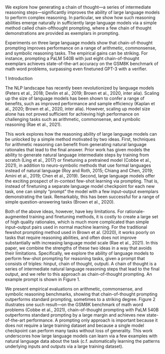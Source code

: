 We explore how generating a chain of thought—a series of intermediate reasoning
steps—significantly improves the ability of large language models to perform
complex reasoning. In particular, we show how such reasoning abilities emerge
naturally in sufficiently large language models via a simple method called chain-ofthought prompting, where a few chain of thought demonstrations are provided as
exemplars in prompting.


Experiments on three large language models show that chain-of-thought prompting
improves performance on a range of arithmetic, commonsense, and symbolic
reasoning tasks. The empirical gains can be striking. For instance, prompting a
PaLM 540B with just eight chain-of-thought exemplars achieves state-of-the-art
accuracy on the GSM8K benchmark of math word problems, surpassing even
finetuned GPT-3 with a verifier.


1 Introduction

The NLP landscape has recently been revolutionized by
language models (Peters et al., 2018; Devlin et al., 2019;
Brown et al., 2020, inter alia). Scaling up the size of language models has been shown to confer a range of benefits,
such as improved performance and sample efficiency (Kaplan et al., 2020; Brown et al., 2020, inter alia). However,
scaling up model size alone has not proved sufficient for
achieving high performance on challenging tasks such as
arithmetic, commonsense, and symbolic reasoning (Rae
et al., 2021).



This work explores how the reasoning ability of large
language models can be unlocked by a simple method
motivated by two ideas. First, techniques for arithmetic
reasoning can benefit from generating natural language
rationales that lead to the final answer. Prior work has
given models the ability to generate natural language intermediate steps by training from scratch (Ling et al., 2017)
or finetuning a pretrained model (Cobbe et al., 2021), in
addition to neuro-symbolic methods that use formal languages instead of natural language (Roy and Roth, 2015;
Chiang and Chen, 2019; Amini et al., 2019; Chen et al.,
2019). Second, large language models offer the exciting
prospect of in-context few-shot learning via prompting. That is, instead of finetuning a separate
language model checkpoint for each new task, one can simply “prompt” the model with a few
input–output exemplars demonstrating the task. Remarkably, this has been successful for a range of
simple question-answering tasks (Brown et al., 2020).


Both of the above ideas, however, have key limitations. For rationale-augmented training and
finetuning methods, it is costly to create a large set of high quality rationales, which is much more
complicated than simple input–output pairs used in normal machine learning. For the traditional fewshot prompting method used in Brown et al. (2020), it works poorly on tasks that require reasoning
abilities, and often does not improve substantially with increasing language model scale (Rae et al.,
2021). In this paper, we combine the strengths of these two ideas in a way that avoids their limitations.
Specifically, we explore the ability of language models to perform few-shot prompting for reasoning
tasks, given a prompt that consists of triples: hinput, chain of thought, outputi. A chain of thought is
a series of intermediate natural language reasoning steps that lead to the final output, and we refer to
this approach as chain-of-thought prompting. An example prompt is shown in Figure 1.


We present empirical evaluations on arithmetic, commonsense, and symbolic reasoning benchmarks,
showing that chain-of-thought prompting outperforms standard prompting, sometimes to a striking
degree. Figure 2 illustrates one such result—on the GSM8K benchmark of math word problems
(Cobbe et al., 2021), chain-of-thought prompting with PaLM 540B outperforms standard prompting
by a large margin and achieves new state-of-the-art performance. A prompting only approach is
important because it does not require a large training dataset and because a single model checkpoint
can perform many tasks without loss of generality. This work underscores how large language models
can learn via a few examples with natural language data about the task (c.f. automatically learning
the patterns underlying inputs and outputs via a large training dataset).



